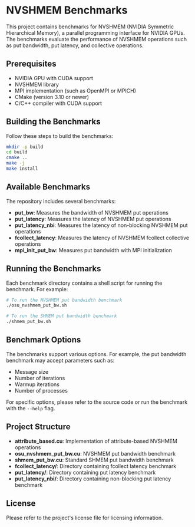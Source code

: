 # NVSHMEM Benchmarks

This project contains benchmarks for NVSHMEM (NVIDIA Symmetric Hierarchical Memory), a parallel programming interface for NVIDIA GPUs. The benchmarks evaluate the performance of NVSHMEM operations such as put bandwidth, put latency, and collective operations.

## Prerequisites

- NVIDIA GPU with CUDA support
- NVSHMEM library
- MPI implementation (such as OpenMPI or MPICH)
- CMake (version 3.10 or newer)
- C/C++ compiler with CUDA support

## Building the Benchmarks

Follow these steps to build the benchmarks:

```bash
mkdir -p build
cd build
cmake ..
make -j
make install
```

## Available Benchmarks

The repository includes several benchmarks:

- **put_bw**: Measures the bandwidth of NVSHMEM put operations
- **put_latency**: Measures the latency of NVSHMEM put operations
- **put_latency_nbi**: Measures the latency of non-blocking NVSHMEM put operations
- **fcollect_latency**: Measures the latency of NVSHMEM fcollect collective operations
- **mpi_init_put_bw**: Measures put bandwidth with MPI initialization

## Running the Benchmarks

Each benchmark directory contains a shell script for running the benchmark. For example:

```bash
# To run the NVSHMEM put bandwidth benchmark
./osu_nvshmem_put_bw.sh

# To run the SHMEM put bandwidth benchmark
./shmem_put_bw.sh
```

## Benchmark Options

The benchmarks support various options. For example, the put bandwidth benchmark may accept parameters such as:

- Message size
- Number of iterations
- Warmup iterations
- Number of processes

For specific options, please refer to the source code or run the benchmark with the `--help` flag.

## Project Structure

- **attribute_based.cu**: Implementation of attribute-based NVSHMEM operations
- **osu_nvshmem_put_bw.cu**: NVSHMEM put bandwidth benchmark
- **shmem_put_bw.cu**: Standard SHMEM put bandwidth benchmark
- **fcollect_latency/**: Directory containing fcollect latency benchmark
- **put_latency/**: Directory containing put latency benchmark
- **put_latency_nbi/**: Directory containing non-blocking put latency benchmark

## License

Please refer to the project's license file for licensing information.